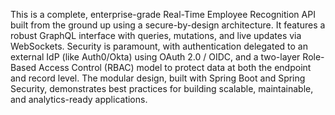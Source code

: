 This is a complete, enterprise-grade Real-Time Employee Recognition API built from the ground up using a secure-by-design architecture. It features a robust GraphQL interface with queries, mutations, and live updates via WebSockets. Security is paramount, with authentication delegated to an external IdP (like Auth0/Okta) using OAuth 2.0 / OIDC, and a two-layer Role-Based Access Control (RBAC) model to protect data at both the endpoint and record level. The modular design, built with Spring Boot and Spring Security, demonstrates best practices for building scalable, maintainable, and analytics-ready applications.